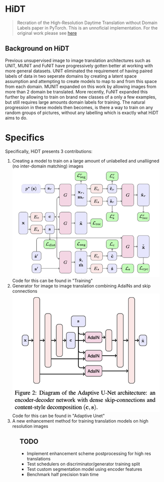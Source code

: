 # HiDT 
> Recration of the High-Resolution Daytime Translation without Domain Labels paper in PyTorch. This is an unnoficial implementation. For the original work please see <a href='http://openaccess.thecvf.com/content_CVPR_2020/papers/Anokhin_High-Resolution_Daytime_Translation_Without_Domain_Labels_CVPR_2020_paper.pdf'>here</a>


## Background on HiDT

Previous unsupervised image to image translation architectures such as UNIT, MUNIT and FuNIT have progressively gotten better at working with more general datasets. UNIT eliminated the requirement of having paired labels of data in two seperate domains by creating a latent space assumption and attempting to create models to map to and from this space from each domain. MUNIT expanded on this work by allowing images from more than 2 domain be translated. More recently, FuNIT expanded this further by allowing to train on brand new classes of a only a few examples, but still requires large amounts domain labels for training. The natural progression in these models then becomes, is there a way to train on any random groups of pictures, without any labelling which is exactly what HiDT aims to do.

# Specifics

Specifically, HiDT presents 3 contributions:

<ol>
<li> Creating a model to train on a large amount of unlabelled and unalliigned (no inter-domain matching) images 
    <img src="model.png">
    Code for this can be found in "Training"
<li> Generator for image to image translation combining AdaINs and skip connections
    <img src="adaptiveunet.png">
    Code for this can be found in "Adaptive Unet"
<li> A new enhancement method for training translation models on high resolution images
<ol>

## TODO

<ul>
    <li> Implement enhancement scheme postprocessing for high res translations
    <li> Test schedulers on discriminator/generator training split
    <li> Test custom segmentation model using encoder features
    <li> Benchmark half precision train time
<ul>
